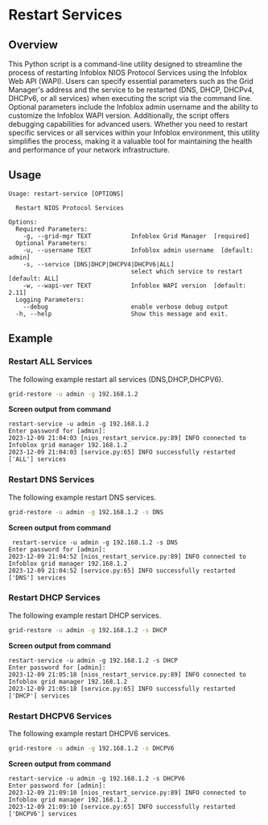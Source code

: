 # Restart Services

## Overview

This Python script is a command-line utility designed to streamline the process of restarting Infoblox NIOS Protocol
Services using the Infoblox Web API (WAPI). Users can specify essential parameters such as the Grid Manager's address
and the service to be restarted (DNS, DHCP, DHCPv4, DHCPv6, or all services) when executing the script via the command
line. Optional parameters include the Infoblox admin username and the ability to customize the Infoblox WAPI version.
Additionally, the script offers debugging capabilities for advanced users. Whether you need to restart specific services
or all services within your Infoblox environment, this utility simplifies the process, making it a valuable tool for
maintaining the health and performance of your network infrastructure.

## Usage

```
Usage: restart-service [OPTIONS]

  Restart NIOS Protocol Services

Options:
  Required Parameters: 
    -g, --grid-mgr TEXT           Infoblox Grid Manager  [required]
  Optional Parameters: 
    -u, --username TEXT           Infoblox admin username  [default: admin]
    -s, --service [DNS|DHCP|DHCPV4|DHCPV6|ALL]
                                  select which service to restart  [default: ALL]
    -w, --wapi-ver TEXT           Infoblox WAPI version  [default: 2.11]
  Logging Parameters: 
    --debug                       enable verbose debug output
  -h, --help                      Show this message and exit.
```

## Example

### Restart ALL Services

The following example restart all services (DNS,DHCP,DHCPV6).

```sh
grid-restore -u admin -g 192.168.1.2
```
**Screen output from command**

```text
restart-service -u admin -g 192.168.1.2 
Enter password for [admin]: 
2023-12-09 21:04:03 [nios_restart_service.py:89] INFO connected to Infoblox grid manager 192.168.1.2
2023-12-09 21:04:03 [service.py:65] INFO successfully restarted ['ALL'] services
```
### Restart DNS Services

The following example restart DNS services.

```sh
grid-restore -u admin -g 192.168.1.2 -s DNS
```
**Screen output from command**

```text
 restart-service -u admin -g 192.168.1.2 -s DNS
Enter password for [admin]: 
2023-12-09 21:04:52 [nios_restart_service.py:89] INFO connected to Infoblox grid manager 192.168.1.2
2023-12-09 21:04:52 [service.py:65] INFO successfully restarted ['DNS'] services
```

### Restart DHCP Services

The following example restart DHCP services.

```sh
grid-restore -u admin -g 192.168.1.2 -s DHCP
```

**Screen output from command**

```text
restart-service -u admin -g 192.168.1.2 -s DHCP
Enter password for [admin]: 
2023-12-09 21:05:18 [nios_restart_service.py:89] INFO connected to Infoblox grid manager 192.168.1.2
2023-12-09 21:05:18 [service.py:65] INFO successfully restarted ['DHCP'] services
```

### Restart DHCPV6 Services

The following example restart DHCPV6 services.

```sh
grid-restore -u admin -g 192.168.1.2 -s DHCPV6
```

**Screen output from command**

```text
restart-service -u admin -g 192.168.1.2 -s DHCPV6
Enter password for [admin]: 
2023-12-09 21:09:10 [nios_restart_service.py:89] INFO connected to Infoblox grid manager 192.168.1.2
2023-12-09 21:09:10 [service.py:65] INFO successfully restarted ['DHCPV6'] services
```
